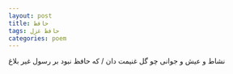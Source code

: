```yaml
---
layout: post
title: حافظ
tags: حافظ غزل
categories: poem
---
```


نشاط و عیش و جوانی چو گل غنیمت دان / که حافظ نبود بر رسول غیر بلاغ